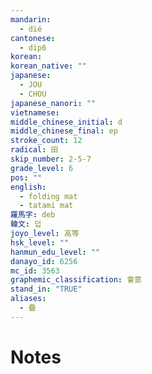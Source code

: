 ```yaml
---
mandarin:
  - dié
cantonese:
  - dip6
korean:
korean_native: ""
japanese:
  - JOU
  - CHOU
japanese_nanori: ""
vietnamese:
middle_chinese_initial: d
middle_chinese_final: ep
stroke_count: 12
radical: 田
skip_number: 2-5-7
grade_level: 6
pos: ""
english:
  - folding mat
  - tatami mat
羅馬字: deb
韓文: 덥
joyo_level: 高等
hsk_level: ""
hanmun_edu_level: ""
danayo_id: 6256
mc_id: 3563
graphemic_classification: 會意
stand_in: "TRUE"
aliases:
  - 疊
---
```


# Notes
